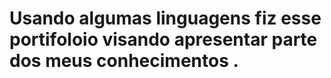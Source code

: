# Usando algumas linguagens fiz esse portifoloio visando apresentar parte dos meus conhecimentos .

